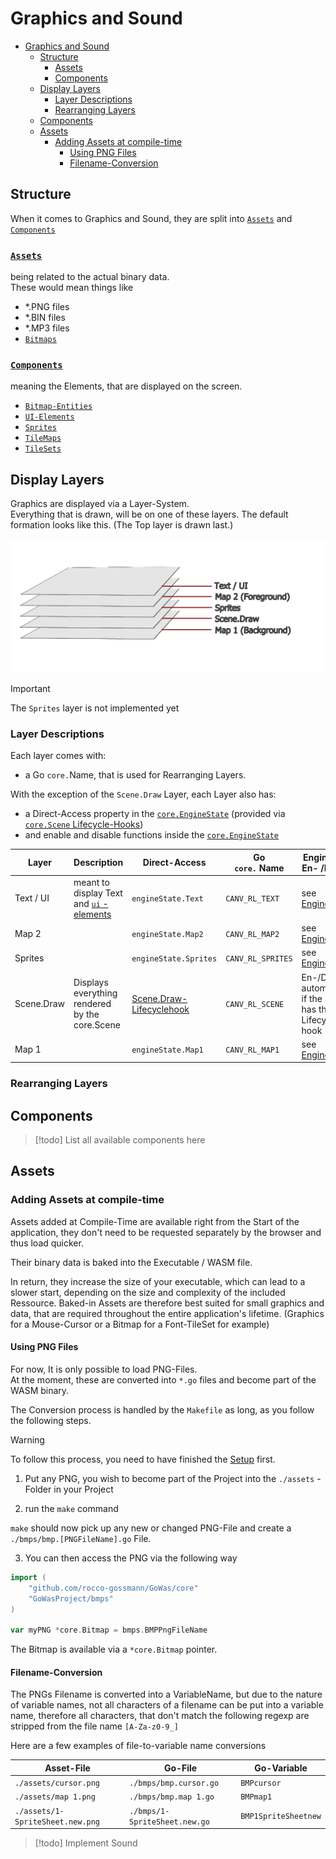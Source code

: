 # Graphics and Sound
<!-- TOC -->

- [Graphics and Sound](#graphics-and-sound)
    - [Structure](#structure)
        - [Assets](#assets)
        - [Components](#components)
    - [Display Layers](#display-layers)
        - [Layer Descriptions](#layer-descriptions)
        - [Rearranging Layers](#rearranging-layers)
    - [Components](#components)
    - [Assets](#assets)
        - [Adding Assets at compile-time](#adding-assets-at-compile-time)
            - [Using PNG Files](#using-png-files)
            - [Filename-Conversion](#filename-conversion)

<!-- /TOC -->

## Structure

When it comes to Graphics and Sound, they are split into [`Assets`](#assets) and [`Components`](#components) 

### [`Assets`](#assets) 
being related to the actual binary data.  
These would mean things like 
- *.PNG files
- *.BIN files
- *.MP3 files
- [`Bitmaps`](./reference/Bitmap.md)

### [`Components`](#components) 
meaning the Elements, that are displayed on the screen.
- [`Bitmap-Entities`](./reference/BitmapEntity.md)
- [`UI-Elements`](./reference/UI.md)
- [`Sprites`](./reference/Sprite.md)
- [`TileMaps`](./reference/TileMaps.md)
- [`TileSets`](./reference/TileSets.md)



## Display Layers

Graphics are displayed via a Layer-System.  
Everything that is drawn, will be on one of these layers.
The default formation looks like this. (The Top layer is drawn last.)

![Layer-System.img](./_img/graphics_layers.png)


> [!important]   
> The `Sprites` layer is not implemented yet

### Layer Descriptions

Each layer comes with: 
- a Go `core.`Name, that is used for Rearranging Layers.

With the exception of the `Scene.Draw` Layer, each Layer also has:

- a Direct-Access property in the [`core.EngineState`](./reference/EngineState.md) (provided via [`core.Scene` Lifecycle-Hooks](./Scenes.md))   
- and enable and disable functions inside the [`core.EngineState`](./reference/EngineState.md)


| Layer     | Description                                                    | Direct-Access         | Go<br>`core.` Name | EngineState<br>En- /Disable                                 |
|-----------|----------------------------------------------------------------|-----------------------|--------------------|-------------------------------------------------------------|
| Text / UI | meant to display Text and [`ui` - elements](./reference/UI.md) | `engineState.Text`    | `CANV_RL_TEXT`     | see [EngineState](./reference/EngineState.md#layer-control) |
| Map 2     |                                                                | `engineState.Map2`    | `CANV_RL_MAP2`     | see [EngineState](./reference/EngineState.md#layer-control) |
| Sprites   |                                                                | `engineState.Sprites` | `CANV_RL_SPRITES`  | see [EngineState](./reference/EngineState.md#layer-control) |
| Scene.Draw |  Displays everything rendered by the core.Scene    | [Scene.Draw-Lifecyclehook](./Scenes.md#drawable) | `CANV_RL_SCENE` | En-/Disables automatically if the Scene has the Lifecycle-hook | |
| Map 1 |   | `engineState.Map1` | `CANV_RL_MAP1` |   see [EngineState](./reference/EngineState.md#layer-control) |


### Rearranging Layers


## Components

> [!todo] List all available components here



## Assets


### Adding Assets at compile-time 

Assets added at Compile-Time are available right from the Start of the application, they don't need to be requested separately by the browser and thus load quicker. 

Their binary data is baked into the Executable / WASM file.

In return, they increase the size of your executable, which can lead to a slower start, depending on the size and complexity of the included Ressource.
Baked-in Assets are therefore best suited for small graphics and data, that are required throughout the entire application's lifetime.
(Graphics for a Mouse-Cursor or a Bitmap for a Font-TileSet for example) 


#### Using PNG Files
For now, It is only possible to load PNG-Files.\
At the moment, these are converted into `*.go` files and become part of the WASM
binary.

The Conversion process is handled by the `Makefile` as long, as you follow the
following steps.

> [!warning] 
> To follow this process, you need to have finished the [Setup](./Setup.md) first.

1. Put any PNG, you wish to become part of the Project into the `./assets` -
   Folder in your Project

2. run the `make` command

`make` should now pick up any new or changed PNG-File and create a
`./bmps/bmp.[PNGFileName].go` File.

3. You can then access the PNG via the following way

```go
import (
    "github.com/rocco-gossmann/GoWas/core"
    "GoWasProject/bmps"
)

var myPNG *core.Bitmap = bmps.BMPPngFileName
```

The Bitmap is available via a `*core.Bitmap` pointer.

#### Filename-Conversion

The PNGs Filename is converted into a VariableName, but due to the nature of
variable names, not all characters of a filename can be put into a
variable name, therefore all characters, that don't match the following regexp
are stripped from the file name `[A-Za-z0-9_]`

Here are a few examples of file-to-variable name conversions

| Asset-File                       | Go-File                       | Go-Variable          |
|----------------------------------|-------------------------------|----------------------|
| `./assets/cursor.png`            | `./bmps/bmp.cursor.go`        | `BMPcursor`          |
| `./assets/map 1.png`             | `./bmps/bmp.map 1.go`         | `BMPmap1`            |
| `./assets/1-SpriteSheet.new.png` | `./bmps/1-SpriteSheet.new.go` | `BMP1SpriteSheetnew` |


> [!todo] 
> Implement Sound
